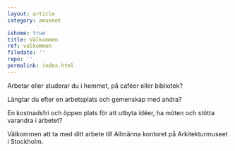 ```yaml
---
layout: article
category: amuseet

ishome: true
title: Välkommen
ref: valkommen
filedate: ''
repo: ''
permalink: index.html
---
```


Arbetar eller studerar du i hemmet, på caféer eller bibliotek?  

Längtar du efter en arbetsplats och gemenskap med andra?  

En kostnadsfri och öppen plats för att utbyta idéer, ha möten och stötta varandra i arbetet?  

Välkommen att ta med ditt arbete till Allmänna kontoret på Arkitekturmuseet i Stockholm.